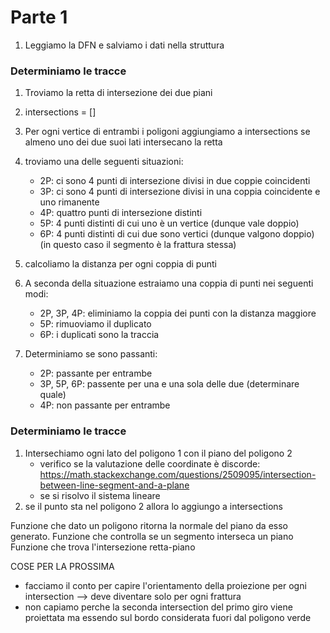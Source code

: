 # Parte 1
1) Leggiamo la DFN e salviamo i dati nella struttura

### Determiniamo le tracce
1) Troviamo la retta di intersezione dei due piani

2) intersections = []

4) Per ogni vertice di entrambi i poligoni aggiungiamo a intersections se almeno uno dei due suoi lati intersecano la retta

5) troviamo una delle seguenti situazioni:
    - 2P: ci sono 4 punti di intersezione divisi in due coppie coincidenti
    - 3P: ci sono 4 punti di intersezione divisi in una coppia coincidente e uno rimanente
    - 4P: quattro punti di intersezione distinti
    - 5P: 4 punti distinti di cui uno è un vertice (dunque vale doppio)
    - 6P: 4 punti distinti di cui due sono vertici (dunque valgono doppio) (in questo caso il segmento è la frattura stessa)

6) calcoliamo la distanza per ogni coppia di punti

7) A seconda della situazione estraiamo una coppia di punti nei seguenti modi:
    - 2P, 3P, 4P: eliminiamo la coppia dei punti con la distanza maggiore
    - 5P: rimuoviamo il duplicato 
    - 6P: i duplicati sono la traccia

8) Determiniamo se sono passanti:
    - 2P: passante per entrambe
    - 3P, 5P, 6P: passente per una e una sola delle due (determinare quale)
    - 4P: non passante per entrambe

### Determiniamo le tracce
1) Intersechiamo ogni lato del poligono 1 con il piano del poligono 2
    - verifico se la valutazione delle coordinate è discorde: https://math.stackexchange.com/questions/2509095/intersection-between-line-segment-and-a-plane
    - se si risolvo il sistema lineare
2) se il punto sta nel poligono 2 allora lo aggiungo a intersections

Funzione che dato un poligono ritorna la normale del piano da esso generato.
Funzione che controlla se un segmento interseca un piano
Funzione che trova l'intersezione retta-piano


COSE PER LA PROSSIMA
- facciamo il conto per capire l'orientamento della proiezione per ogni intersection --> deve diventare solo per ogni frattura
- non capiamo perche la seconda intersection del primo giro viene proiettata ma essendo sul bordo considerata fuori dal poligono verde